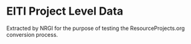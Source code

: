 # EITI Project Level Data

Extracted by NRGI for the purpose of testing the ResourceProjects.org conversion process.

